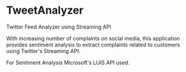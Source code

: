 # TweetAnalyzer
Twitter Feed Analyzer using Streaming API

With increasing number of complaints on social media, this application provides sentiment analysis to extract complaints 
related to customers using Twitter's Streaming API.

For Sentiment Analysis Microsoft's LUIS API used.
